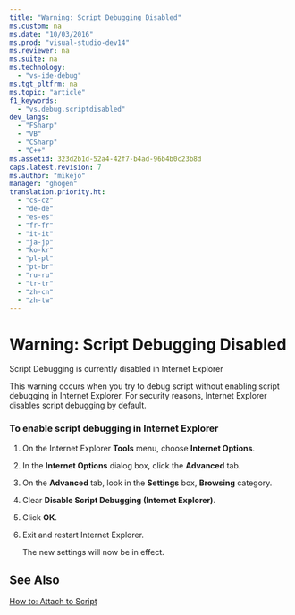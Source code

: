 ```yaml
---
title: "Warning: Script Debugging Disabled"
ms.custom: na
ms.date: "10/03/2016"
ms.prod: "visual-studio-dev14"
ms.reviewer: na
ms.suite: na
ms.technology: 
  - "vs-ide-debug"
ms.tgt_pltfrm: na
ms.topic: "article"
f1_keywords: 
  - "vs.debug.scriptdisabled"
dev_langs: 
  - "FSharp"
  - "VB"
  - "CSharp"
  - "C++"
ms.assetid: 323d2b1d-52a4-42f7-b4ad-96b4b0c23b8d
caps.latest.revision: 7
ms.author: "mikejo"
manager: "ghogen"
translation.priority.ht: 
  - "cs-cz"
  - "de-de"
  - "es-es"
  - "fr-fr"
  - "it-it"
  - "ja-jp"
  - "ko-kr"
  - "pl-pl"
  - "pt-br"
  - "ru-ru"
  - "tr-tr"
  - "zh-cn"
  - "zh-tw"
---
```

# Warning: Script Debugging Disabled
Script Debugging is currently disabled in Internet Explorer  
  
 This warning occurs when you try to debug script without enabling script debugging in Internet Explorer. For security reasons, Internet Explorer disables script debugging by default.  
  
### To enable script debugging in Internet Explorer  
  
1.  On the Internet Explorer **Tools** menu, choose **Internet Options**.  
  
2.  In the **Internet Options** dialog box, click the **Advanced** tab.  
  
3.  On the **Advanced** tab, look in the **Settings** box, **Browsing** category.  
  
4.  Clear **Disable Script Debugging (Internet Explorer)**.  
  
5.  Click **OK**.  
  
6.  Exit and restart Internet Explorer.  
  
     The new settings will now be in effect.  
  
## See Also  
 [How to: Attach to Script](../debugger/how-to--attach-to-script.md)